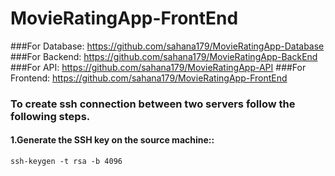 # MovieRatingApp-FrontEnd

###For Database: https://github.com/sahana179/MovieRatingApp-Database
###For Backend: https://github.com/sahana179/MovieRatingApp-BackEnd
###For API: https://github.com/sahana179/MovieRatingApp-API
###For Frontend: https://github.com/sahana179/MovieRatingApp-FrontEnd

### To create ssh connection between two servers follow the following steps. 

#### 1.Generate the SSH key on the source machine::
`ssh-keygen -t rsa -b 4096`
